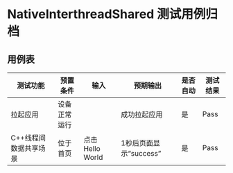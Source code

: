 # NativeInterthreadShared 测试用例归档

## 用例表

| 测试功能              | 预置条件     | 输入            | 预期输出               | 是否自动 | 测试结果 |
| --------------------- | ------------ | --------------- | ---------------------- | -------- | -------- |
| 拉起应用              | 设备正常运行 |                 | 成功拉起应用           | 是       | Pass     |
| C++线程间数据共享场景 | 位于首页     | 点击Hello World | 1秒后页面显示“success” | 是       | Pass     |
